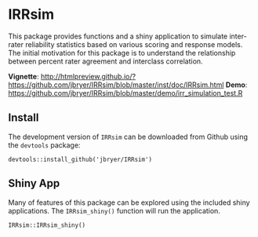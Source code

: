 # IRRsim

This package provides functions and a shiny application to simulate inter-rater 
reliability statistics based on various scoring and response models. The initial motivation for 
this package is to understand the relationship between percent rater agreement and interclass correlation.

**Vignette**: http://htmlpreview.github.io/?https://github.com/jbryer/IRRsim/blob/master/inst/doc/IRRsim.html
**Demo**: https://github.com/jbryer/IRRsim/blob/master/demo/irr_simulation_test.R

## Install

The development version of `IRRsim` can be downloaded from Github using the `devtools` package:

```
devtools::install_github('jbryer/IRRsim')
```

## Shiny App

Many of features of this package can be explored using the included shiny applications. The `IRRsim_shiny()` function will run the application.

```
IRRsim::IRRsim_shiny()
```



